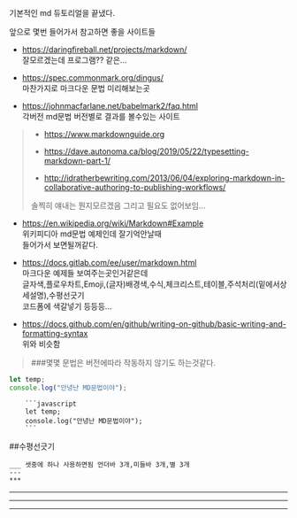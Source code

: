 기본적인 md 듀토리얼을 끝냈다.

앞으로 몇번 들어가서 참고하면 좋을 사이트들

* https://daringfireball.net/projects/markdown/  
    잘모르겠는데 프로그램?? 같은...
    
* https://spec.commonmark.org/dingus/  
    마찬가지로 마크다운 문법 미리해보는곳

* https://johnmacfarlane.net/babelmark2/faq.html  
    각버전 md문법 버전별로 결과를 볼수있는 사이트    
    
>* https://www.markdownguide.org
>
>* https://dave.autonoma.ca/blog/2019/05/22/typesetting-markdown-part-1/
>
>* http://idratherbewriting.com/2013/06/04/exploring-markdown-in-collaborative-authoring-to-publishing-workflows/
>
>솔찍히 얘내는 뭔지모르겠음 그리고 필요도 없어보임...
* https://en.wikipedia.org/wiki/Markdown#Example  
    위키피디아 md문법 예제인데 잘기억안날때  
     들어가서 보면될꺼같다.

* https://docs.gitlab.com/ee/user/markdown.html  
    마크다운 예제들 보여주는곳인거같은데  
    글자색,플로우차트,Emoji,(글자)배경색,수식,체크리스트,테이블,주석처리(밑에서상세설명),수평선긋기  
    코드폼에 색갈넣기 등등등...
* https://docs.github.com/en/github/writing-on-github/basic-writing-and-formatting-syntax  
    위와 비슷함
>###몇몇 문법은 버전에따라 작동하지 않기도 하는것같다.

```javascript
let temp;
console.log("안녕난 MD문법이야");
```

```
    ```javascript
    let temp;
    console.log("안녕난 MD문법이야");
    ```
```



##수평선긋기

```
___ 셋중에 하나 사용하면됨 언더바 3개,미들바 3개,별 3개
---
***
```
___
---
***

